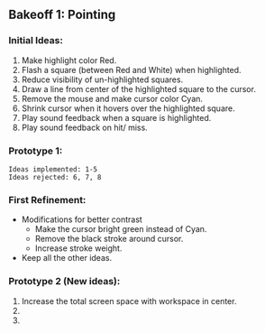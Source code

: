 ## Bakeoff 1: Pointing

### Initial Ideas:

1. Make highlight color Red. 
2. Flash a square (between Red and White) when highlighted. 
3. Reduce visibility of un-highlighted squares. 
4. Draw a line from center of the highlighted square to the cursor.
5. Remove the mouse and make cursor color Cyan.
6. Shrink cursor when it hovers over the highlighted square.
7. Play sound feedback when a square is highlighted.
8. Play sound feedback on hit/ miss.


### Prototype 1:

    Ideas implemented: 1-5
    Ideas rejected: 6, 7, 8


### First Refinement:
- Modifications for better contrast
    - Make the cursor bright green instead of Cyan. 
    - Remove the black stroke around cursor.
    - Increase stroke weight.
- Keep all the other ideas.


### Prototype 2 (New ideas):
1. Increase the total screen space with workspace in center.
2. 
3. 


